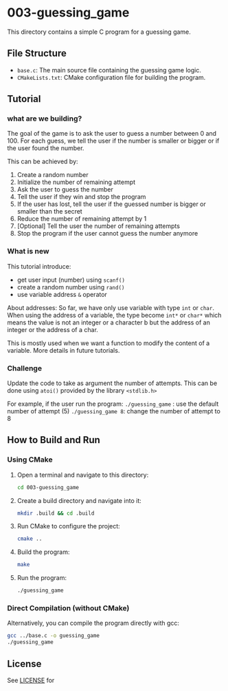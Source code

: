 # 003-guessing_game

This directory contains a simple C program for a guessing game.

## File Structure

- `base.c`: The main source file containing the guessing game logic.
- `CMakeLists.txt`: CMake configuration file for building the program.

## Tutorial

### what are we building?
The goal of the game is to ask the user to guess a number between 0 and 100.
For each guess, we tell the user if the number is smaller or bigger or if the user found the number.

This can be achieved by:
1. Create a random number
2. Initialize the number of remaining attempt
3. Ask the user to guess the number
4. Tell the user if they win and stop the program
5. If the user has lost, tell the user if the guessed number is bigger or smaller than the secret 
6. Reduce the number of remaining attempt by 1
7. [Optional] Tell the user the number of remaining attempts
8. Stop the program if the user cannot guess the number anymore

### What is new
This tutorial introduce:
- get user input (number) using `scanf()`
- create a random number using `rand()`
- use variable address `&` operator

About addresses:
So far, we have only use variable with type `int` or `char`.
When using the address of a variable, the type become `int*` or `char*` which means
 the value is not an integer or a character b but the address of an integer or 
 the address of a char.

This is mostly used when we want a function to modify the content of a variable.
More details in future tutorials.

### Challenge
Update the code to take as argument the number of attempts.
This can be done using `atoi()` provided by the library `<stdlib.h>`

For example, if the user run the program:
`./guessing_game`  : use the default number of attempt (5)
`./guessing_game 8`: change the number of attempt to 8 

## How to Build and Run

### Using CMake

1. Open a terminal and navigate to this directory:
   ```sh
   cd 003-guessing_game
   ```
2. Create a build directory and navigate into it:
   ```sh
   mkdir .build && cd .build
   ```
3. Run CMake to configure the project:
   ```sh
   cmake ..
   ```
4. Build the program:
   ```sh
   make
   ```
5. Run the program:
   ```sh
   ./guessing_game
   ```

### Direct Compilation (without CMake)

Alternatively, you can compile the program directly with gcc:

```sh
gcc ../base.c -o guessing_game
./guessing_game
```

## License

See [LICENSE](../LICENSE) for